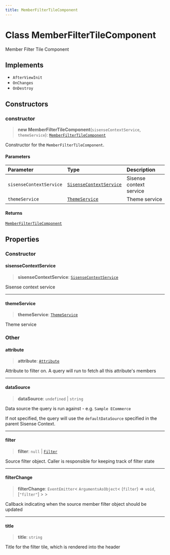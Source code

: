 ```yaml
---
title: MemberFilterTileComponent
---
```


# Class MemberFilterTileComponent

Member Filter Tile Component

## Implements

- `AfterViewInit`
- `OnChanges`
- `OnDestroy`

## Constructors

### constructor

> **new MemberFilterTileComponent**(`sisenseContextService`, `themeService`): [`MemberFilterTileComponent`](class.MemberFilterTileComponent.md)

Constructor for the `MemberFilterTileComponent`.

#### Parameters

| Parameter | Type | Description |
| :------ | :------ | :------ |
| `sisenseContextService` | [`SisenseContextService`](class.SisenseContextService.md) | Sisense context service |
| `themeService` | [`ThemeService`](class.ThemeService.md) | Theme service |

#### Returns

[`MemberFilterTileComponent`](class.MemberFilterTileComponent.md)

## Properties

### Constructor

#### sisenseContextService

> **sisenseContextService**: [`SisenseContextService`](class.SisenseContextService.md)

Sisense context service

***

#### themeService

> **themeService**: [`ThemeService`](class.ThemeService.md)

Theme service

### Other

#### attribute

> **attribute**: [`Attribute`](../../sdk-data/interfaces/interface.Attribute.md)

Attribute to filter on. A query will run to fetch all this attribute's members

***

#### dataSource

> **dataSource**: `undefined` \| `string`

Data source the query is run against - e.g. `Sample ECommerce`

If not specified, the query will use the `defaultDataSource` specified in the parent Sisense Context.

***

#### filter

> **filter**: `null` \| [`Filter`](../../sdk-data/interfaces/interface.Filter.md)

Source filter object. Caller is responsible for keeping track of filter state

***

#### filterChange

> **filterChange**: `EventEmitter`\< `ArgumentsAsObject`\< (`filter`) => `void`, [`"filter"`] \> \>

Callback indicating when the source member filter object should be updated

***

#### title

> **title**: `string`

Title for the filter tile, which is rendered into the header
